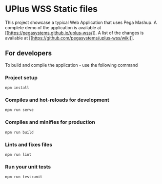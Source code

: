 # UPlus WSS Static files

This project showcase a typical Web Application that uses Pega Mashup. A complete demo of the application is available at [[https://pegasystems.github.io/uplus-wss/]]. A list of the changes is available at [[https://github.com/pegasystems/uplus-wss/wiki]].

## For developers

To build and compile the application - use the following command 

### Project setup
```
npm install
```

### Compiles and hot-reloads for development
```
npm run serve
```

### Compiles and minifies for production
```
npm run build
```

### Lints and fixes files
```
npm run lint
```

### Run your unit tests
```
npm run test:unit
```

